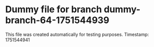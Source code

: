 # Dummy file for branch dummy-branch-64-1751544939

This file was created automatically for testing purposes.
Timestamp: 1751544941